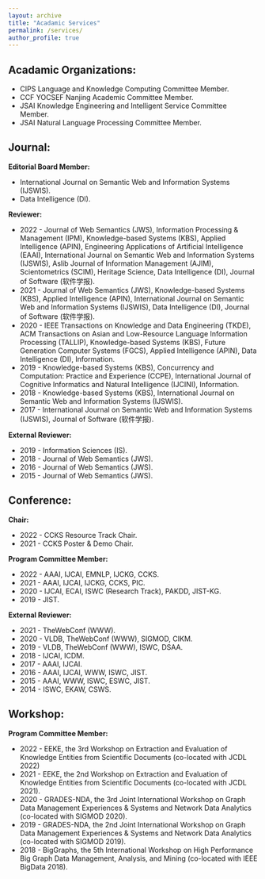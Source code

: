 ```yaml
---
layout: archive
title: "Acadamic Services"
permalink: /services/
author_profile: true
---
```

## Acadamic Organizations:
* CIPS Language and Knowledge Computing Committee Member. 
* CCF YOCSEF Nanjing Academic Committee Member.
* JSAI Knowledge Engineering and Intelligent Service Committee Member.
* JSAI Natural Language Processing Committee Member.

## Journal:
**Editorial Board Member:** 
* International Journal on Semantic Web and Information Systems (IJSWIS).
* Data Intelligence (DI).

**Reviewer:**
* 2022 - Journal of Web Semantics (JWS), Information Processing & Management (IPM), Knowledge-based Systems (KBS), Applied Intelligence (APIN), Engineering Applications of Artificial Intelligence (EAAI), International Journal on Semantic Web and Information Systems (IJSWIS), Aslib Journal of Information Management (AJIM), Scientometrics (SCIM), Heritage Science, Data Intelligence (DI), Journal of Software (软件学报).
* 2021 - Journal of Web Semantics (JWS), Knowledge-based Systems (KBS), Applied Intelligence (APIN), International Journal on Semantic Web and Information Systems (IJSWIS), Data Intelligence (DI), Journal of Software (软件学报).
* 2020 - IEEE Transactions on Knowledge and Data Engineering (TKDE), ACM Transactions on Asian and Low-Resource Language Information Processing (TALLIP), Knowledge-based Systems (KBS), Future Generation Computer Systems (FGCS), Applied Intelligence (APIN), Data Intelligence (DI), Information.
* 2019 - Knowledge-based Systems (KBS), Concurrency and Computation: Practice and Experience (CCPE), International Journal of Cognitive Informatics and Natural Intelligence (IJCINI), Information.
* 2018 - Knowledge-based Systems (KBS), International Journal on Semantic Web and Information Systems (IJSWIS).
* 2017 - International Journal on Semantic Web and Information Systems (IJSWIS), Journal of Software (软件学报).

**External Reviewer:**
* 2019 - Information Sciences (IS).
* 2018 - Journal of Web Semantics (JWS).
* 2016 - Journal of Web Semantics (JWS).
* 2015 - Journal of Web Semantics (JWS).


## Conference:
**Chair:**
* 2022 - CCKS Resource Track Chair.
* 2021 - CCKS Poster & Demo Chair.

**Program Committee Member:**
* 2022 - AAAI, IJCAI, EMNLP, IJCKG, CCKS.
* 2021 - AAAI, IJCAI, IJCKG, CCKS, PIC.
* 2020 - IJCAI, ECAI, ISWC (Research Track), PAKDD, JIST-KG.
* 2019 - JIST.

**External Reviewer:**
* 2021 - TheWebConf (WWW).
* 2020 - VLDB, TheWebConf (WWW), SIGMOD, CIKM.
* 2019 - VLDB, TheWebConf (WWW), ISWC, DSAA.
* 2018 - IJCAI, ICDM.
* 2017 - AAAI, IJCAI.
* 2016 - AAAI, IJCAI, WWW, ISWC, JIST.
* 2015 - AAAI, WWW, ISWC, ESWC, JIST.
* 2014 - ISWC, EKAW, CSWS.


## Workshop:
**Program Committee Member:**
* 2022 - EEKE, the 3rd Workshop on Extraction and Evaluation of Knowledge Entities from Scientific Documents (co-located with JCDL 2022)
* 2021 - EEKE, the 2nd Workshop on Extraction and Evaluation of Knowledge Entities from Scientific Documents (co-located with JCDL 2021).
* 2020 - GRADES-NDA, the 3rd Joint International Workshop on Graph Data Management Experiences & Systems and Network Data Analytics (co-located with SIGMOD 2020).
* 2019 - GRADES-NDA, the 2nd Joint International Workshop on Graph Data Management Experiences & Systems and Network Data Analytics (co-located with SIGMOD 2019).
* 2018 - BigGraphs, the 5th International Workshop on High Performance Big Graph Data Management, Analysis, and Mining (co-located with IEEE BigData 2018).
